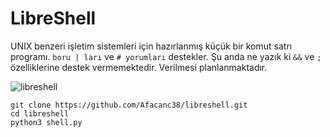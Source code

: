 # LibreShell
UNIX benzeri işletim sistemleri için hazırlanmış küçük bir komut satrı programı. `boru | ları` ve `# yorumları` destekler. Şu anda ne yazık ki `&&` ve `;` özelliklerine destek vermemektedir. Verilmesi planlanmaktadır.

![libreshell](https://user-images.githubusercontent.com/66299502/122101353-dd2c3480-ce1c-11eb-8b9e-238718763406.png)

```
git clone https://github.com/Afacanc38/libreshell.git
cd libreshell
python3 shell.py
```
